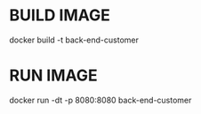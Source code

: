 # BUILD IMAGE
docker build -t back-end-customer

# RUN IMAGE
docker run -dt -p 8080:8080 back-end-customer
